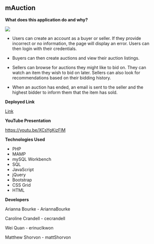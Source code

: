 ## mAuction

**What does this application do and why?**

![](images/mAuction.gif)

* Users can create an account as a buyer or seller. If they provide incorrect or no information, the page will display an error. Users can then login with their credentials.

* Buyers can then create auctions and view their auction listings.

* Sellers can browse for auctions they might like to bid on. They can watch an item they wish to bid on later. Sellers can also look for recommendations based on their bidding history.

* When an auction has ended, an email is sent to the seller and the highest bidder to inform them that the item has sold.

**Deployed Link**

<a href="#" target="_blank">Link</a>

**YouTube Presentation**

<a href="https://youtu.be/XCsYgKizFlM" target="_blank">https://youtu.be/XCsYgKizFlM</a>

**Technologies Used**

- PHP
- MAMP
- mySQL Workbench
- SQL
- JavaScript
- jQuery
- Bootstrap
- CSS Grid
- HTML

**Developers**

Arianna Bourke - AriannaBourke

Caroline Crandell - cecrandell

Wei Quan - erinuclkwon

Matthew Shorvon - mattShorvon
